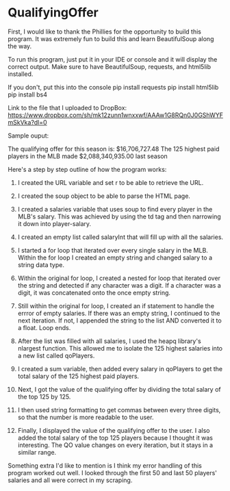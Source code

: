 # QualifyingOffer

First, I would like to thank the Phillies for the opportunity to build this program. It was extremely fun to build this and learn BeautifulSoup along the way.

To run this program, just put it in your IDE or console and it will display the correct output. Make sure to have BeautifulSoup, requests, and html5lib installed. 

If you don't, put this into the console
pip install requests
pip install html5lib
pip install bs4

Link to the file that I uploaded to DropBox: https://www.dropbox.com/sh/mk12zunn1wnxxwf/AAAw1G8RQn0J0GShWYFmSkVka?dl=0

Sample ouput: 

The qualifying offer for this season is: $16,706,727.48
The 125 highest paid players in the MLB made $2,088,340,935.00 last season

Here's a step by step outline of how the program works:

1. I created the URL variable and set r to be able to retrieve the URL.

2. I created the soup object to be able to parse the HTML page.

3. I created a salaries variable that uses soup to find every player in the MLB's salary. This was achieved by using the td tag and then narrowing it down into player-salary.

4. I created an empty list called salaryInt that will fill up with all the salaries.

5. I started a for loop that iterated over every single salary in the MLB. Within the for loop I created an empty string and changed salary to a string data type.

6. Within the original for loop, I created a nested for loop that iterated over the string and detected if any character was a digit. If a character was a digit, it was concatenated onto the once empty string.

7. Still within the original for loop, I created an if statement to handle the errror of empty salaries. If there was an empty string, I continued to the next iteration. If not, I appended the string to the list AND converted it to a float. Loop ends.

8. After the list was filled with all salaries, I used the heapq library's nlargest function. This allowed me to isolate the 125 highest salaries into a new list called qoPlayers.

9. I created a sum variable, then added every salary in qoPlayers to get the total salary of the 125 highest paid players.

10. Next, I got the value of the qualifying offer by dividing the total salary of the top 125 by 125.

11. I then used string formatting to get commas between every three digits, so that the number is more readable to the user.

12. Finally, I displayed the value of the qualifying offer to the user. I also added the total salary of the top 125 players because I thought it was interesting. The QO value changes on every iteration, but it stays in a similar range.

Something extra I'd like to mention is I think my error handling of this program worked out well. I looked through the first 50 and last 50 players' salaries and all were correct in my scraping.
